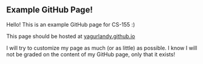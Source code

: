 ## Example GitHub Page!

Hello! This is an example GitHub page for CS-155 :)

This page should be hosted at [yagurlandy.github.io](https://yagurlandy.github.io)

I will try to customize my page as much (or as little) as possible. I know I will not be graded on the content of my GitHub page, only that it exists!
